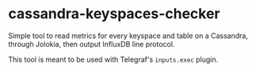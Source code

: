 # cassandra-keyspaces-checker

Simple tool to read metrics for every keyspace and table on a Cassandra, through Jolokia, then output InfluxDB line protocol.

This tool is meant to be used with Telegraf's `inputs.exec` plugin.